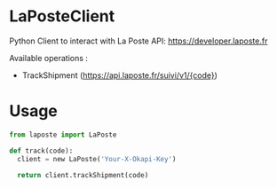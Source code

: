 # LaPosteClient
Python Client to interact with La Poste API: https://developer.laposte.fr

Available operations : 
* TrackShipment (https://api.laposte.fr/suivi/v1/{code})

# Usage
```python
from laposte import LaPoste

def track(code):
  client = new LaPoste('Your-X-Okapi-Key')
  
  return client.trackShipment(code)
```

